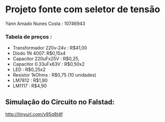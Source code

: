 # Projeto fonte com seletor de tensão
Yann Amado Nunes Costa : 10746943


### Tabela de preços : 

- Transformador 220v-24v : R$41,00
- Diodo 1N 4007: R$0,15x4
- Capacitor 220uFx25V : R$0,25,
- Capacitor 0.33uFx63V : R$0,50x2
- LED : R$0,25x2
- Resistor 1kOhms : R$0,75 (10 unidades)
- LM7812 : R$1,90
- LM1117 : R$4,90

## Simulação do Circuito no Falstad:

http://tinyurl.com/y95q8t4f
